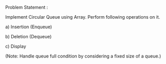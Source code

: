 Problem Statement : 

Implement Circular Queue using Array. Perform following operations on it.

a) Insertion (Enqueue)

b) Deletion (Dequeue)

c) Display

(Note: Handle queue full condition by considering a fixed size of a queue.)
